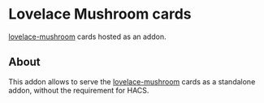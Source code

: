 # Lovelace Mushroom cards

[lovelace-mushroom](https://github.com/piitaya/lovelace-mushroom) cards hosted as an addon.

## About

This addon allows to serve the [lovelace-mushroom](https://github.com/piitaya/lovelace-mushroom) cards as a standalone addon,
without the requirement for HACS.

[github_link]: https://github.com/Siglis-AG/zigfred-hassio-addons/issues
